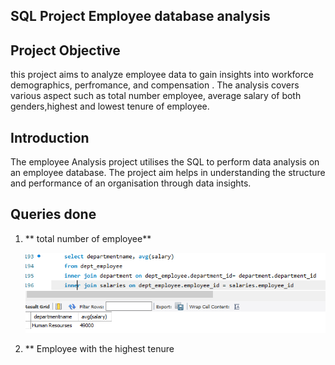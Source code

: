 ## SQL Project Employee database analysis

## Project Objective
this project aims to analyze employee data to gain insights into workforce demographics, perfromance, and compensation . The analysis covers various aspect such as total number employee, average salary of both genders,highest and lowest tenure of employee.

## Introduction
The employee Analysis project utilises the SQL to perform data analysis on an employee database. The project aim helps in understanding the structure and performance of an organisation through data insights.

##  Queries done
1) ** total number of employee**

    ![result screenshot](https://github.com/Emmzy1234/SQL-Project-finance/blob/master/Screenshot%202024-05-18%20041548.png)

2) ** Employee with the highest tenure
